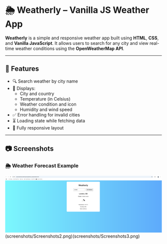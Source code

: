 # 🌦️ Weatherly – Vanilla JS Weather App

**Weatherly** is a simple and responsive weather app built using **HTML**, **CSS**, and **Vanilla JavaScript**. It allows users to search for any city and view real-time weather conditions using the **OpenWeatherMap API**.

---

## 🚀 Features

- 🔍 Search weather by city name
- 📍 Displays:
  - City and country
  - Temperature (in Celsius)
  - Weather condition and icon
  - Humidity and wind speed
- ✅ Error handling for invalid cities
- ⏳ Loading state while fetching data
- 📱 Fully responsive layout

---
## 📷 Screenshots

### 🌦️ Weather Forecast Example
![Weatherly Screenshot](screenshots/Screenshots.png)(screenshots/Screenshots2.png)(screenshots/Screenshots3.png)